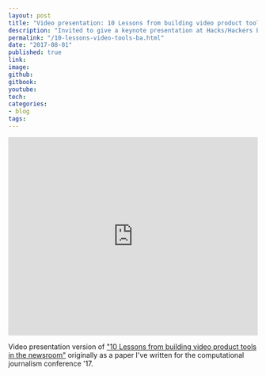 ```yaml
---
layout: post
title: "Video presentation: 10 Lessons from building video product tools in the newsroom."
description: "Invited to give a keynote presentation at Hacks/Hackers Buenos Aires Media Party 2017"
permalink: "/10-lessons-video-tools-ba.html"
date: "2017-08-01"
published: true
link:
image: 
github:
gitbook: 
youtube: 
tech: 
categories:
- blog
tags:
---
```



<!-- <iframe width="100%" height="400" src="https://www.youtube.com/embed/jryiz5kC1V8?rel=0" frameborder="0" allowfullscreen></iframe> -->

<iframe src="https://player.vimeo.com/video/234150382?title=0&byline=0&portrait=0" width="100%" height="400" frameborder="0" webkitallowfullscreen mozallowfullscreen allowfullscreen></iframe>



Video presentation version of ["10 Lessons from building video product tools in the newsroom"](/10-lessons-video-tools.html) originally as a paper I've written for the computational journalism conference '17.